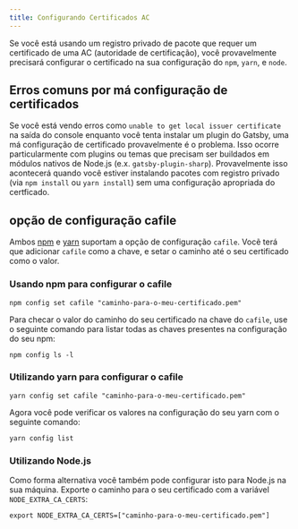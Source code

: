 ```yaml
---
title: Configurando Certificados AC
---
```


Se você está usando um registro privado de pacote que requer um certificado de uma AC (autoridade de certificação), você provavelmente precisará configurar o certificado na sua configuração do `npm`, `yarn`, e `node`.

## Erros comuns por má configuração de certificados

Se você está vendo erros como `unable to get local issuer certificate` na saída do console enquanto você tenta instalar um plugin do Gatsby, uma má configuração de certificado provavelmente é o problema. Isso ocorre particularmente com plugins ou temas que precisam ser buildados em módulos nativos de Node.js (e.x. `gatsby-plugin-sharp`). Provavelmente isso acontecerá quando você estiver instalando pacotes com registro privado (via `npm install` ou `yarn install`) sem uma configuração apropriada do certficado.

## opção de configuração cafile

Ambos [npm](https://docs.npmjs.com/misc/config#cafile) e [yarn](https://yarnpkg.com/lang/en/docs/cli/config/) suportam a opção de configuração `cafile`. Vocẽ terá que adicionar `cafile` como a chave, e setar o caminho até o seu certificado como o valor.

### Usando npm para configurar o cafile

```shell
npm config set cafile "caminho-para-o-meu-certificado.pem"
```

Para checar o valor do caminho do seu certificado na chave do `cafile`, use o seguinte comando para listar todas as chaves presentes na configuração do seu npm:

```shell
npm config ls -l
```

### Utilizando yarn para configurar o cafile

```shell
yarn config set cafile "caminho-para-o-meu-certificado.pem"
```

Agora você pode verificar os valores na configuração do seu yarn com o seguinte comando:

```shell
yarn config list
```

### Utilizando Node.js


Como forma alternativa você também pode configurar isto para Node.js na sua máquina. Exporte o caminho para o seu certificado com a variável `NODE_EXTRA_CA_CERTS`:

```shell
export NODE_EXTRA_CA_CERTS=["caminho-para-o-meu-certificado.pem"]
```
